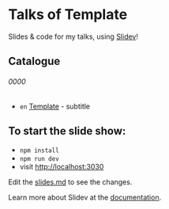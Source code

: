 # Talks of Template</sup>

Slides & code for my talks, using [Slidev](https://github.com/slidevjs/slidev)!

## Catalogue

###### 0000

 - `en` [Template](./0000-00-00) - subtitle

## To start the slide show:

- `npm install`
- `npm run dev`
- visit <http://localhost:3030>

Edit the [slides.md](./slides.md) to see the changes.

Learn more about Slidev at the [documentation](https://sli.dev/).
